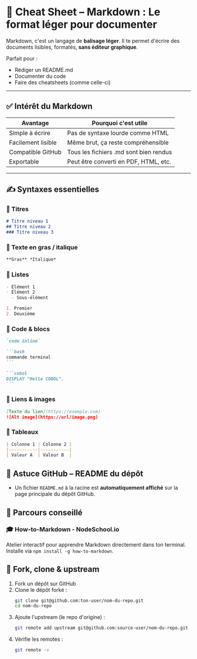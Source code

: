 # 🧾 Cheat Sheet – Markdown : Le format léger pour documenter

Markdown, c'est un langage de **balisage léger**. Il te permet d'écrire des documents lisibles, formatés, **sans éditeur graphique**.

Parfait pour :
- Rédiger un README.md
- Documenter du code
- Faire des cheatsheets (comme celle-ci)

---

## ✅ Intérêt du Markdown

| Avantage | Pourquoi c'est utile |
|------------------------|-----------------------------------------------|
| Simple à écrire | Pas de syntaxe lourde comme HTML |
| Facilement lisible | Même brut, ça reste compréhensible |
| Compatible GitHub | Tous les fichiers .md sont bien rendus |
| Exportable | Peut être converti en PDF, HTML, etc. |

---

## ✍️ Syntaxes essentielles

### 🔹 Titres
```markdown
# Titre niveau 1
## Titre niveau 2
### Titre niveau 3
```

### 🔹 Texte en gras / italique
```markdown
**Gras** *Italique*
```

### 🔹 Listes
```markdown
- Élément 1
- Élément 2
  - Sous-élément
```

```markdown
1. Premier
2. Deuxième
```

### 🔹 Code & blocs
```markdown
`code inline`
```

````markdown
```bash
commande terminal
```

```cobol
DISPLAY "Hello COBOL".
```
````

### 🔹 Liens & images
```markdown
[Texte du lien](https://exemple.com)
![Alt image](https://url/image.png)
```

### 🔹 Tableaux
```markdown
| Colonne 1 | Colonne 2 |
|-----------|-----------| 
| Valeur A  | Valeur B  |
```

## 🚀 Astuce GitHub – README du dépôt

* Un fichier `README.md` à la racine est **automatiquement affiché** sur la page principale du dépôt GitHub.

## 🧠 Parcours conseillé

### 🎓 How-to-Markdown - NodeSchool.io
Atelier interactif pour apprendre Markdown directement dans ton terminal.
Installe via `npm install -g how-to-markdown`.

## 🔁 Fork, clone & upstream

1. Fork un dépôt sur GitHub
2. Clone le dépôt forké :
   ```bash
   git clone git@github.com:ton-user/nom-du-repo.git
   cd nom-du-repo
   ```
3. Ajoute l'upstream (le repo d'origine) :
   ```bash
   git remote add upstream git@github.com:source-user/nom-du-repo.git
   ```
4. Vérifie les remotes :
   ```bash
   git remote -v
   ```